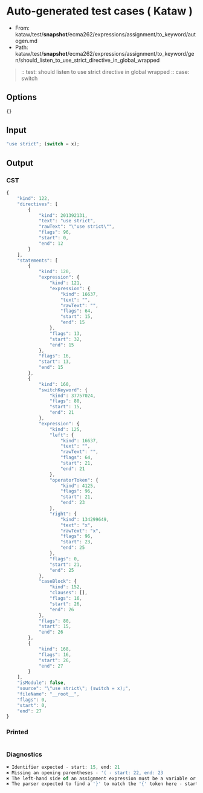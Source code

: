 # Auto-generated test cases ( Kataw )
- From: kataw/test/__snapshot__/ecma262/expressions/assignment/to_keyword/autogen.md
- Path: kataw/test/__snapshot__/ecma262/expressions/assignment/to_keyword/gen/should_listen_to_use_strict_directive_in_global_wrapped
> :: test: should listen to use strict directive in global wrapped
> :: case: switch
## Options

`````js
{}
`````
## Input

`````js
"use strict"; (switch = x);
`````
## Output

### CST

```javascript
{
    "kind": 122,
    "directives": [
        {
            "kind": 201392131,
            "text": "use strict",
            "rawText": "\"use strict\"",
            "flags": 96,
            "start": 0,
            "end": 12
        }
    ],
    "statements": [
        {
            "kind": 120,
            "expression": {
                "kind": 121,
                "expression": {
                    "kind": 16637,
                    "text": "",
                    "rawText": "",
                    "flags": 64,
                    "start": 15,
                    "end": 15
                },
                "flags": 13,
                "start": 32,
                "end": 15
            },
            "flags": 16,
            "start": 13,
            "end": 15
        },
        {
            "kind": 160,
            "switchKeyword": {
                "kind": 37757024,
                "flags": 80,
                "start": 15,
                "end": 21
            },
            "expression": {
                "kind": 125,
                "left": {
                    "kind": 16637,
                    "text": "",
                    "rawText": "",
                    "flags": 64,
                    "start": 21,
                    "end": 21
                },
                "operatorToken": {
                    "kind": 4125,
                    "flags": 96,
                    "start": 21,
                    "end": 23
                },
                "right": {
                    "kind": 134299649,
                    "text": "x",
                    "rawText": "x",
                    "flags": 96,
                    "start": 23,
                    "end": 25
                },
                "flags": 0,
                "start": 21,
                "end": 25
            },
            "caseBlock": {
                "kind": 152,
                "clauses": [],
                "flags": 16,
                "start": 26,
                "end": 26
            },
            "flags": 80,
            "start": 15,
            "end": 26
        },
        {
            "kind": 168,
            "flags": 16,
            "start": 26,
            "end": 27
        }
    ],
    "isModule": false,
    "source": "\"use strict\"; (switch = x);",
    "fileName": "__root__",
    "flags": 0,
    "start": 0,
    "end": 27
}
```

### Printed

```javascript

```

### Diagnostics

```javascript
✖ Identifier expected - start: 15, end: 21
✖ Missing an opening parentheses - '( - start: 22, end: 23
✖ The left-hand side of an assignment expression must be a variable or a property access - start: 21, end: 23
✖ The parser expected to find a '}' to match the '{' token here - start: 26, end: 27

```

